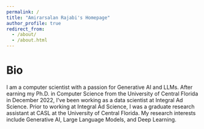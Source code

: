 ```yaml
---
permalink: /
title: "Amirarsalan Rajabi's Homepage"
author_profile: true
redirect_from: 
  - /about/
  - /about.html
---
```


Bio
======
I am a computer scientist with a passion for Generative AI and LLMs. After earning my Ph.D. in Computer Science from the University of Central Florida in December 2022, I've been working as a data scientist at Integral Ad Science. Prior to working at Integral Ad Science, I was a graduate research assistant at CASL at the University of Central Florida. My research interests include Generative AI, Large Language Models, and Deep Learning.

